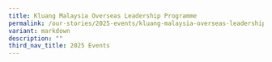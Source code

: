 ```yaml
---
title: Kluang Malaysia Overseas Leadership Programme
permalink: /our-stories/2025-events/kluang-malaysia-overseas-leadership-programme/
variant: markdown
description: ""
third_nav_title: 2025 Events
---
```

